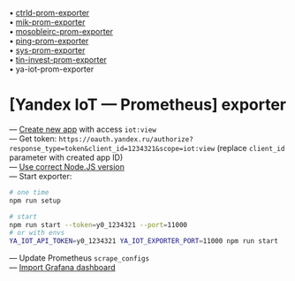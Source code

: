 • [ctrld-prom-exporter](https://github.com/k03mad/ctrld-prom-exporter) \
• [mik-prom-exporter](https://github.com/k03mad/mik-prom-exporter) \
• [mosobleirc-prom-exporter](https://github.com/k03mad/mosobleirc-prom-exporter) \
• [ping-prom-exporter](https://github.com/k03mad/ping-prom-exporter) \
• [sys-prom-exporter](https://github.com/k03mad/sys-prom-exporter) \
• [tin-invest-prom-exporter](https://github.com/k03mad/tin-invest-prom-exporter) \
• ya-iot-prom-exporter

# [Yandex IoT — Prometheus] exporter

— [Create new app](https://oauth.yandex.ru/client/new) with access `iot:view` \
— Get token: `https://oauth.yandex.ru/authorize?response_type=token&client_id=1234321&scope=iot:view` (replace `client_id` parameter with created app ID) \
— [Use correct Node.JS version](.nvmrc) \
— Start exporter:

```bash
# one time
npm run setup

# start
npm run start --token=y0_1234321 --port=11000
# or with envs
YA_IOT_API_TOKEN=y0_1234321 YA_IOT_EXPORTER_PORT=11000 npm run start
```

— Update Prometheus `scrape_configs` \
— [Import Grafana dashboard](grafana)
